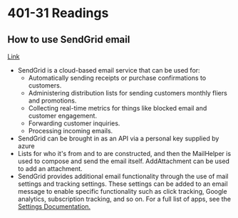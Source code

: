 # 401-31 Readings

## How to use SendGrid email
[Link](https://docs.microsoft.com/en-us/azure/sendgrid-dotnet-how-to-send-email)

- SendGrid is a cloud-based email service that can be used for:
  - Automatically sending receipts or purchase confirmations to customers.
  - Administering distribution lists for sending customers monthly fliers and promotions.
  - Collecting real-time metrics for things like blocked email and customer engagement.
  - Forwarding customer inquiries.
  - Processing incoming emails.
- SendGrid can be brought in as an API via a personal key supplied by azure
- Lists for who it's from and to are constructed, and then the MailHelper is used to compose and send the email itself. AddAttachment can be used to add an attachment.
- SendGrid provides additional email functionality through the use of mail settings and tracking settings. These settings can be added to an email message to enable specific functionality such as click tracking, Google analytics, subscription tracking, and so on. For a full list of apps, see the [Settings Documentation.](https://sendgrid.com/docs/API_Reference/SMTP_API/apps.html)
